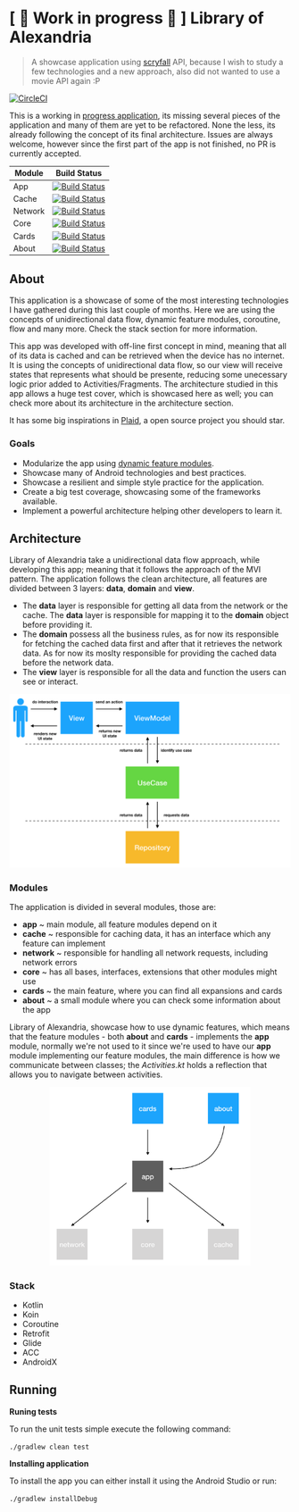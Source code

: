 # [ 🚧 Work in progress 🚧 ] Library of Alexandria
> A showcase application using [scryfall](https://scryfall.com/docs/api "scryfall") API, because I wish to study a few technologies and a new approach, also did not wanted to use a movie API again :P 

[![CircleCI](https://circleci.com/gh/caueferreira/library-of-alexandria.svg?style=svg)](https://circleci.com/gh/caueferreira/library-of-alexandria)

This is a working in [progress application](https://github.com/caueferreira/library-of-alexandria/projects), its missing several pieces of the application and many of them are yet to be refactored. None the less, its already following the concept of its final architecture. 
Issues are always welcome, however since the first part of the app is not finished, no PR is currently accepted.

| Module | Build Status |
| ------------ | ------------ |
| App | [![Build Status](https://app.bitrise.io/app/d1418167e662a0df/status.svg?token=6D40OFYo1iwaxP27t8lDrg)](https://app.bitrise.io/app/d1418167e662a0df) |
| Cache | [![Build Status](https://app.bitrise.io/app/83e13043814ffc5d/status.svg?token=v1dlW3zsj2i7JrQYfv4iXA)](https://app.bitrise.io/app/83e13043814ffc5d) |
| Network | [![Build Status](https://app.bitrise.io/app/eb0a4fc95c71256f/status.svg?token=yJBd3KuSrRQSKDwO5XZnvg)](https://app.bitrise.io/app/eb0a4fc95c71256f) |
| Core | [![Build Status](https://app.bitrise.io/app/4f681c4a36c03169/status.svg?token=05FEsBtyvwD7pql5DacWeA)](https://app.bitrise.io/app/4f681c4a36c03169) | 
| Cards | [![Build Status](https://app.bitrise.io/app/14208e84a2b63b15/status.svg?token=F-9_R71nXW76iCZem5S3IA)](https://app.bitrise.io/app/14208e84a2b63b15) |
| About | [![Build Status](https://app.bitrise.io/app/74a4c36961caf0c1/status.svg?token=fgj8VqorwEQjvRYgTR69BQ)](https://app.bitrise.io/app/74a4c36961caf0c1) |

## About
This application is a showcase of some of the most interesting technologies I have gathered during this last couple of months. Here we are using the concepts of unidirectional data flow, dynamic feature modules, coroutine, flow and many more. Check the stack section for more information.

This app was developed with off-line first concept in mind, meaning that all of its data is cached and can be retrieved when the device has no internet. It is using the concepts of unidirectional data flow, so our view will receive states that represents what should be presente, reducing some unecessary logic prior added to Activities/Fragments.
The architecture studied in this app allows a huge test cover, which is showcased here as well; you can check more about its architecture in the architecture section.

It has some big inspirations in [Plaid](https://github.com/android/plaid "Plaid"), a open source project you should star.

### Goals
 * Modularize the app using [dynamic feature modules](https://developer.android.com/guide/app-bundle/ "dynamic feature modules").
 * Showcase many of Android technologies and best practices.
 * Showcase a resilient and simple style practice for the application.
 * Create a big test coverage, showcasing some of the frameworks available.
 * Implement a powerful architecture helping other developers to learn it.


## Architecture

Library of Alexandria take a unidirectional data flow approach, while developing this app; meaning that it follows the approach of the MVI pattern. The application follows the clean architecture, all features are divided between 3 layers: **data**, **domain** and **view**. 
                      
* The **data** layer is responsible for getting all data from the network or the cache. The **data** layer is responsible for mapping it to the **domain** object before providing it.
* The **domain** possess all the business rules, as for now its responsible for fetching the cached data first and after that it retrieves the network data. As for now its moslty responsible for providing the cached data before the network data.   
* The **view** layer is responsible for all the data and function the users can see or interact.

<p align="center">
  <img src="https://github.com/caueferreira/library-of-alexandria/blob/master/.github/application-architecture.png" width="680">
</p?>

### Modules

The application is divided in several modules, those are:
- **app** ~ main module, all feature modules depend on it
- **cache** ~ responsible for caching data, it has an interface which any feature can implement 
- **network** ~ responsible for handling all network requests, including network errors
- **core** ~ has all bases, interfaces, extensions that other modules might use
- **cards** ~ the main feature, where you can find all expansions and cards
- **about** ~ a small module where you can check some information about the app

Library of Alexandria, showcase how to use dynamic features, which means that the feature modules - both **about** and **cards** - implements the **app** module, normally we're not used to it since we're used to have our **app** module implementing our feature modules, the main difference is how we communicate between classes; the _Activities.kt_ holds a reflection that allows you to navigate between activities.

<p align="center">
  <img src="https://github.com/caueferreira/library-of-alexandria/blob/master/.github/dynamic-feature-modules.png" width="360">
</p>

### Stack
- Kotlin
- Koin
- Coroutine
- Retrofit
- Glide
- ACC
- AndroidX

## Running

**Runing tests**

To run the unit tests simple execute the following command:

`./gradlew clean test`

**Installing application**

To install the app you can either install it using the Android Studio or run:

`./gradlew installDebug`
